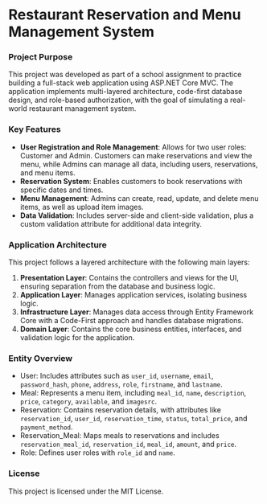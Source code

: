 # Restaurant Reservation and Menu Management System

### Project Purpose

This project was developed as part of a school assignment to practice building a full-stack web application using ASP.NET Core MVC. The application implements multi-layered architecture, code-first database design, and role-based authorization, with the goal of simulating a real-world restaurant management system.

### Key Features

* **User Registration and Role Management**: Allows for two user roles: Customer and Admin. Customers can make reservations and view the menu, while Admins can manage all data, including users, reservations, and menu items.
* **Reservation System**: Enables customers to book reservations with specific dates and times.
* **Menu Management**: Admins can create, read, update, and delete menu items, as well as upload item images.
* **Data Validation**: Includes server-side and client-side validation, plus a custom validation attribute for additional data integrity.

### Application Architecture
This project follows a layered architecture with the following main layers:

1. **Presentation Layer**: Contains the controllers and views for the UI, ensuring separation from the database and business logic.
2. **Application Layer**: Manages application services, isolating business logic.
3. **Infrastructure Layer**: Manages data access through Entity Framework Core with a Code-First approach and handles database migrations.
4. **Domain Layer**: Contains the core business entities, interfaces, and validation logic for the application.

### Entity Overview
* User: Includes attributes such as `user_id`, `username`, `email`, `password_hash`, `phone`, `address`, `role`, `firstname`, and `lastname`.
* Meal: Represents a menu item, including `meal_id`, `name`, `description`, `price`, `category`, `available`, and `imagesrc`.
* Reservation: Contains reservation details, with attributes like `reservation_id`, `user_id`, `reservation_time`, `status`, `total_price`, and `payment_method`.
* Reservation_Meal: Maps meals to reservations and includes `reservation_meal_id`, `reservation_id`, `meal_id`, `amount`, and `price`.
* Role: Defines user roles with `role_id` and `name`.

### License
This project is licensed under the MIT License.
